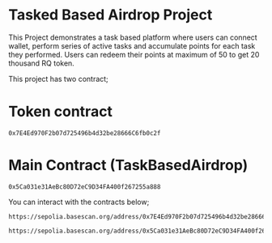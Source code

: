 # Tasked Based Airdrop Project

This Project demonstrates a task based platform where users can connect wallet, perform series of active tasks and accumulate points for each task they performed. Users can redeem their points at maximum of 50 to get 20 thousand RQ token.

This project has two contract;

# Token contract

```
0x7E4Ed970F2b07d725496b4d32be28666C6fb0c2f
```

# Main Contract (TaskBasedAirdrop)

```
0x5Ca031e31AeBc80D72eC9D34FA400f267255a888
```

You can interact with the contracts below;

```
https://sepolia.basescan.org/address/0x7E4Ed970F2b07d725496b4d32be28666C6fb0c2f
```

```
https://sepolia.basescan.org/address/0x5Ca031e31AeBc80D72eC9D34FA400f267255a888
```
